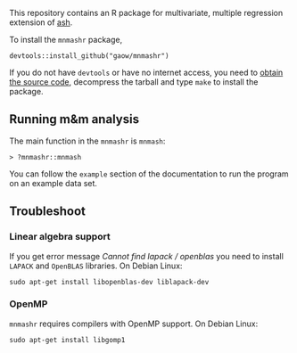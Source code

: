 This repository contains an R package for multivariate, multiple regression extension of [ash](https://github.com/stephens999/ashr).

To install the `mnmashr` package,
```
devtools::install_github("gaow/mnmashr")
```
If you do not have `devtools` or have no internet access, you need to [obtain the source code](https://github.com/gaow/mnmashr/archive/master.zip), decompress the tarball and type `make` to install the package.

## Running m&m analysis

The main function in the `mnmashr` is `mnmash`:
```
> ?mnmashr::mnmash
```
You can follow the `example` section of the documentation to run the program on an example data set.

## Troubleshoot

### Linear algebra support
If you get error message *Cannot find lapack / openblas* you need to install `LAPACK` and `OpenBLAS` libraries. On Debian Linux:
```
sudo apt-get install libopenblas-dev liblapack-dev
```
### OpenMP
`mnmashr` requires compilers with OpenMP support. On Debian Linux:
```
sudo apt-get install libgomp1
```

